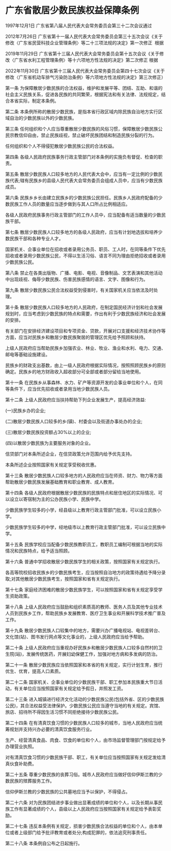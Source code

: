 # 广东省散居少数民族权益保障条例

1997年12月1日 广东省第八届人民代表大会常务委员会第三十二次会议通过

2012年7月26日 广东省第十一届人民代表大会常务委员会第三十五次会议《关于修改〈广东省民营科技企业管理条例〉等二十三项法规的决定》第一次修正  根据

2019年11月29日 广东省第十三届人民代表大会常务委员会第十五次会议《关于修改〈广东省水利工程管理条例〉等十六项地方性法规的决定》第二次修正  根据

2022年11月30日 广东省第十三届人民代表大会常务委员会第四十七次会议《关于修改〈广东省机动车排气污染防治条例〉等六项地方性法规的决定》第三次修正）

<!-- INFO END -->

第一条 为保障散居少数民族的合法权益，维护和发展平等、团结、互助、和谐的社会主义民族关系，促进各民族的共同繁荣，根据宪法和有关法律、法规规定，结合本省实际，制定本条例。

第二条 本条例所称的散居少数民族，是指本省行政区域内除民族自治地方实行区域自治的少数民族以外的少数民族。

第三条 任何组织和个人应当尊重散居少数民族的风俗习惯，保障散居少数民族公民宗教信仰自由，禁止民族歧视，禁止破坏民族团结和制造民族分裂的行为。

任何组织和个人不得侵犯散居少数民族公民的合法权益。

第四条 各级人民政府民族事务行政主管部门对本条例的实施负有督促、检查的职责。

第五条 散居少数民族人口较多地方的人民代表大会中，应当有一定比例的少数民族代表;辖有民族乡的县级人民代表大会常务委员会组成人员中，应当有少数民族成员。

第六条 民族乡乡长由建立民族乡的少数民族公民担任。民族乡人民政府配备的少数民族工作人员的数量应当逐步做到与其人口所占比例相适应。

各级人民政府民族事务行政主管部门的工作人员中，应当配备有适当数量的少数民族干部。

第七条 散居少数民族人口较多地方的各级人民政府，应当有计划地选拔和培养少数民族干部和各种专业人才。

国家机关、企事业单位在招收或者录用公务员、职员、工人时，在同等条件下优先招收或者录用少数民族公民，不得以生活习俗、语言不同为理由拒绝招收或者录用少数民族公民。

第八条 禁止在各类出版物、广播、电影、电视、音像制品、文艺表演和其他活动中出现歧视、侮辱少数民族、伤害民族感情的语言、文字、图像和行为。

第九条 散居少数民族公民合法权益受到侵害时，有关国家机关应当依法及时处理。

第十条 散居少数民族人口较多地方的人民政府，在制定国民经济计划和社会发展规划时，应当考虑到少数民族的特点和需要，作出有利于少数民族经济和社会发展的安排。

有关部门在安排经济建设项目和专项资金、贷款，开展对口支援和经济技术协作等方面，应当对民族乡和散居少数民族聚居的管理区优先给予照顾和扶持。

上级人民政府应当帮助民族乡加强农业、林业、牧业、渔业和水利、电力、交通、邮电等基础设施建设。

民族乡的财政支出基数，由上一级人民政府根据实际情况，按照照顾民族乡的原则确定。民族乡的地方财政收入超收部分可全部或者部分留给当地使用。

第十一条 在民族乡从事森林、水力、矿产等资源开发的企事业单位和个人，在同等条件下，应当优先招收或者录用当地少数民族人员。

第十二条 上级人民政府应当扶持帮助下列企业发展生产，提高经济效益:

(一)民族乡办的企业;

(二)散居少数民族人口较多的乡(镇)、村委会以及街道办事处办的企业;

(三)散居少数民族投资额占30%以上的企业;

(四)以散居少数民族为主要服务对象的企业。

信贷部门对本条所述企业，在信贷政策允许范围内给予优先支持。

本条所述企业按照国家有关规定享受税收优惠。

第十三条 散居少数民族人口较多地方的人民政府应当在师资、财力、物力等方面帮助散居少数民族发展基础教育和职业教育、成人教育。

第十四条 各级人民政府根据散居少数民族的民族特点和居住地区的实际情况、可以设立以寄宿制为主的公办民族小学、民族中学。

少数民族学生较多的小学，经县级以上教育行政主管部门批准，可以设立民族小学。

少数民族学生较多的中学，经地级市以上教育行政主管部门批准，可以设立民族中学。

第十五条 民族学校应当配备少数民族教职员工，教职员工编制可根据当地的实际情况和民族特点，给予适当照顾。

第十六条 普通中学招收散居少数民族学生的相关政策，按照国家有关规定执行。

各高等院校招收民族乡的少数民族考生，应当按照自治地方的政策待遇给予降分录取;对其他散居少数民族考生，按照国家和省有关规定执行。

第十七条 家庭经济困难的散居少数民族学生，可以按照国家和省有关规定享受学生资助政策。

第十八条 上级人民政府应当鼓励和组织素质高的教师、医务人员及其他专业技术人员到民族乡工作，帮助民族乡发展教育、医疗卫生事业和开展科学技术推广普及工作。

第十九条 散居少数民族人口较集中的地方，需要兴办广播电视站、电视差转台、文化馆(站)、图书发行网点等文化事业的，上级人民政府应当给予帮助。

第二十条 上级人民政府应当重视办好民族乡和散居少数民族人口较多自然村的卫生院(站)，发展传统医药，开展妇幼保健工作，加强对地方病和多发病的防治。

第二十一条 散居少数民族应当依照国家和本省的有关规定，实行计划生育，推行优生、优育，提高人口素质。

第二十二条 国家机关、企事业单位的少数民族干部、职工参加本民族重大节日活动，有关单位应当按照国家有关规定给予假日，并照发工资。

第二十三条 进入城镇进行经济文化活动的少数民族公民(包括外省、区的少数民族公民)，其合法权益受法律保护。少数民族公民应当遵守当地的有关规定。宾馆、旅店、招待所不得因生活习惯不同拒绝接待少数民族公民。

第二十四条 在有清真饮食习惯的少数民族人口较多的城市，当地人民政府应当统筹规划并支持兴办必要的清真饮食服务行业。

生产、经营清真食品、肉食、饮食的单位和个人，由市场监督管理部门按规定给予办理营业执照。

对有清真饮食习惯的少数民族干部、职工，有关单位应当按照国家有关规定发给清真伙食补助费。

第二十五条 尊重少数民族的丧葬习俗。城市人民政府应当做好信仰伊斯兰教的少数民族的殡葬服务工作。

信仰伊斯兰教的少数民族的公共墓地应当予以保护，不得侵占。

第二十六条 对为民族团结进步事业做出显著成绩的单位和个人，以及长期从事民族工作有显著成绩的个人，县级以上人民政府应当按照国家有关规定给予表彰奖励。

第二十七条 违反本条例有关规定，损害少数民族合法权益的单位和个人，由本单位或者上级部门给予批评教育或者处分;构成犯罪的，依法追究刑事责任。

第二十八条 本条例自公布之日起施行。

